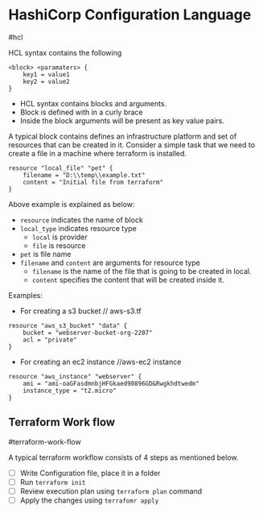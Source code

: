 # HashiCorp Configuration Language
#hcl

HCL syntax contains the following 

```hcl
<block> <paramaters> {
	key1 = value1
	key2 = value2
}
```

- HCL syntax contains blocks and arguments.
- Block is defined with in a curly brace
- Inside the block arguments will be present as key value pairs.

A typical block contains defines an infrastructure platform and set of resources that can be created in it. Consider a simple task that we need to create a file in a machine where terraform is installed.

```hcl
resource "local_file" "pet" {
    filename = "D:\\temp\\example.txt"
    content = "Initial file from terraform"
}
```

Above example is explained as below:

- `resource` indicates the name of block
- `local_type` indicates resource type
	- `local` is provider
	- `file` is resource
- `pet` is file name
- `filename` and `content` are arguments for resource type
	- `filename` is the name of the file that is going to be created in local.
	- `content` specifies the content that will be created inside it.

Examples:

- For creating a s3 bucket
// aws-s3.tf
```
resource "aws_s3_bucket" "data" {
	bucket = "webserver-bucket-org-2207"
	acl = "private"
}
```

- For creating an ec2 instance
//aws-ec2 instance
```hcl
resource "aws_instance" "webserver" {
	ami = "ami-oaGFasdmnbjHFGkaed90896GD&Rwgkhdtwedm"
	instance_type = "t2.micro"
}
```

## Terraform Work flow
#terraform-work-flow

A typical terraform workflow consists of 4 steps as mentioned below.

- [ ] Write Configuration file, place it in a folder
- [ ] Run `terraform init`
- [ ] Review execution plan using `terraform plan` command
- [ ] Apply the changes using `terrafomr apply`